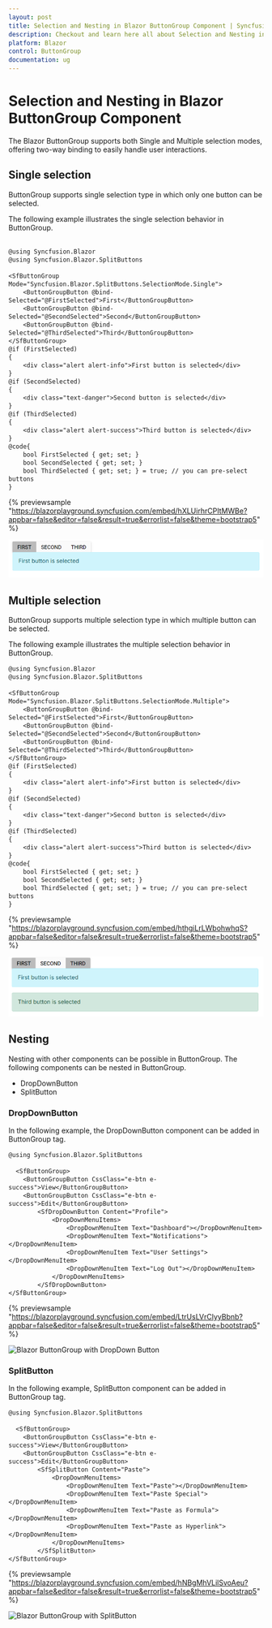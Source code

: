 ```yaml
---
layout: post
title: Selection and Nesting in Blazor ButtonGroup Component | Syncfusion
description: Checkout and learn here all about Selection and Nesting in Syncfusion Blazor ButtonGroup component and more.
platform: Blazor
control: ButtonGroup
documentation: ug
---
```


# Selection and Nesting in Blazor ButtonGroup Component

The Blazor ButtonGroup supports both Single and Multiple selection modes, offering two-way binding to easily handle user interactions.

## Single selection

ButtonGroup supports single selection type in which only one button can be selected.

The following example illustrates the single selection behavior in ButtonGroup.

```cshtml

@using Syncfusion.Blazor
@using Syncfusion.Blazor.SplitButtons

<SfButtonGroup Mode="Syncfusion.Blazor.SplitButtons.SelectionMode.Single">
    <ButtonGroupButton @bind-Selected="@FirstSelected">First</ButtonGroupButton>
    <ButtonGroupButton @bind-Selected="@SecondSelected">Second</ButtonGroupButton>
    <ButtonGroupButton @bind-Selected="@ThirdSelected">Third</ButtonGroupButton>
</SfButtonGroup>
@if (FirstSelected)
{
    <div class="alert alert-info">First button is selected</div>
}
@if (SecondSelected)
{
    <div class="text-danger">Second button is selected</div>
}
@if (ThirdSelected)
{
    <div class="alert alert-success">Third button is selected</div>
}
@code{
    bool FirstSelected { get; set; }
    bool SecondSelected { get; set; }
    bool ThirdSelected { get; set; } = true; // you can pre-select buttons
}

```
{% previewsample "https://blazorplayground.syncfusion.com/embed/hXLUirhrCPItMWBe?appbar=false&editor=false&result=true&errorlist=false&theme=bootstrap5" %}

![Blazor ButtonGroup with Single Selection](./images/blazor-buttongroup-single-selection.png)

## Multiple selection

ButtonGroup supports multiple selection type in which multiple button can be selected.

The following example illustrates the multiple selection behavior in ButtonGroup.

```cshtml
@using Syncfusion.Blazor
@using Syncfusion.Blazor.SplitButtons

<SfButtonGroup Mode="Syncfusion.Blazor.SplitButtons.SelectionMode.Multiple">
    <ButtonGroupButton @bind-Selected="@FirstSelected">First</ButtonGroupButton>
    <ButtonGroupButton @bind-Selected="@SecondSelected">Second</ButtonGroupButton>
    <ButtonGroupButton @bind-Selected="@ThirdSelected">Third</ButtonGroupButton>
</SfButtonGroup>
@if (FirstSelected)
{
    <div class="alert alert-info">First button is selected</div>
}
@if (SecondSelected)
{
    <div class="text-danger">Second button is selected</div>
}
@if (ThirdSelected)
{
    <div class="alert alert-success">Third button is selected</div>
}
@code{
    bool FirstSelected { get; set; }
    bool SecondSelected { get; set; }
    bool ThirdSelected { get; set; } = true; // you can pre-select buttons
}

```
{% previewsample "https://blazorplayground.syncfusion.com/embed/hthgiLrLWbohwhqS?appbar=false&editor=false&result=true&errorlist=false&theme=bootstrap5" %}

![Blazor ButtonGroup with Multiple Selection](./images/blazor-buttongroup-multiple-selection.png)

## Nesting

Nesting with other components can be possible in ButtonGroup. The following components can be nested in ButtonGroup.
* DropDownButton
* SplitButton

### DropDownButton

In the following example, the DropDownButton component can be added in ButtonGroup tag.

```cshtml
@using Syncfusion.Blazor.SplitButtons

  <SfButtonGroup>
    <ButtonGroupButton CssClass="e-btn e-success">View</ButtonGroupButton>
    <ButtonGroupButton CssClass="e-btn e-success">Edit</ButtonGroupButton>
        <SfDropDownButton Content="Profile">
            <DropDownMenuItems>
                <DropDownMenuItem Text="Dashboard"></DropDownMenuItem>
                <DropDownMenuItem Text="Notifications"></DropDownMenuItem>
                <DropDownMenuItem Text="User Settings"></DropDownMenuItem>
                <DropDownMenuItem Text="Log Out"></DropDownMenuItem>
            </DropDownMenuItems>
        </SfDropDownButton>
</SfButtonGroup>

```
{% previewsample "https://blazorplayground.syncfusion.com/embed/LtrUsLVrClyyBbnb?appbar=false&editor=false&result=true&errorlist=false&theme=bootstrap5" %}

![Blazor ButtonGroup with DropDown Button](./images/blazor-buttongroup-with-dropdown.png)

### SplitButton

In the following example, SplitButton component can be added in ButtonGroup tag.

```cshtml
@using Syncfusion.Blazor.SplitButtons

  <SfButtonGroup>
    <ButtonGroupButton CssClass="e-btn e-success">View</ButtonGroupButton>
    <ButtonGroupButton CssClass="e-btn e-success">Edit</ButtonGroupButton>
        <SfSplitButton Content="Paste">
            <DropDownMenuItems>
                <DropDownMenuItem Text="Paste"></DropDownMenuItem>
                <DropDownMenuItem Text="Paste Special"></DropDownMenuItem>
                <DropDownMenuItem Text="Paste as Formula"></DropDownMenuItem>
                <DropDownMenuItem Text="Paste as Hyperlink"></DropDownMenuItem>
            </DropDownMenuItems>
        </SfSplitButton>
</SfButtonGroup>
```
{% previewsample "https://blazorplayground.syncfusion.com/embed/hNBgMhVLilSvoAeu?appbar=false&editor=false&result=true&errorlist=false&theme=bootstrap5" %}

![Blazor ButtonGroup with SplitButton](./images/blazor-buttongroup-with-splitbutton.png)